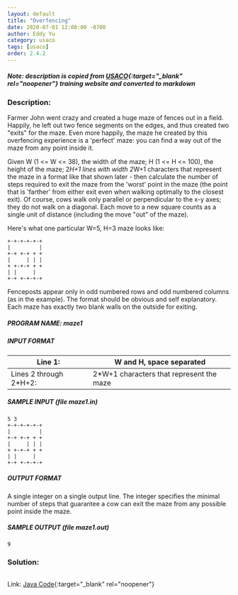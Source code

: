 ```yaml
---
layout: default
title: "Overfencing"
date: 2020-07-01 12:00:00 -0700
author: Eddy Yu
category: usaco
tags: [usaco]
order: 2.4.2
---
```


##### Note: description is copied from [USACO](http://www.usaco.org/){:target="_blank" rel="noopener"} training website and converted to markdown

### Description:
Farmer John went crazy and created a huge maze of fences out in a field. 
Happily, he left out two fence segments on the edges, and thus created two 
"exits" for the maze. Even more happily, the maze he created by this 
overfencing experience is a 'perfect' maze: you can find a way out of the 
maze from any point inside it.

Given W (1 <= W <= 38), the width of the maze; H (1 <= H <= 100), the height 
of the maze; 2*H+1 lines with width 2*W+1 characters that represent the maze 
in a format like that shown later - then calculate the number of steps 
required to exit the maze from the 'worst' point in the maze (the point that 
is 'farther' from either exit even when walking optimally to the closest 
exit). Of course, cows walk only parallel or perpendicular to the x-y axes; 
they do not walk on a diagonal. Each move to a new square counts as a single 
unit of distance (including the move "out" of the maze).

Here's what one particular W=5, H=3 maze looks like:
```
+-+-+-+-+-+
|         |
+-+ +-+ + +
|     | | |
+ +-+-+ + +
| |     |  
+-+ +-+-+-+
```

Fenceposts appear only in odd numbered rows and odd numbered columns (as in the 
example). The format should be obvious and self explanatory. Each maze has 
exactly two blank walls on the outside for exiting.

##### PROGRAM NAME: maze1

##### INPUT FORMAT

Line 1:                | W and H, space separated
-----------------------|-------------------
Lines 2 through 2*H+2: | 2*W+1 characters that represent the maze

##### SAMPLE INPUT (file maze1.in)
```
5 3
+-+-+-+-+-+
|         |
+-+ +-+ + +
|     | | |
+ +-+-+ + +
| |     |  
+-+ +-+-+-+
```

##### OUTPUT FORMAT
A single integer on a single output line. The integer specifies the minimal 
number of steps that guarantee a cow can exit the maze from any possible 
point inside the maze.

##### SAMPLE OUTPUT (file maze1.out)
```
9
```

### Solution:
```java
``` 
Link: [Java Code](https://github.com/eddycyu/usaco/blob/master/src/maze1.java){:target="_blank" rel="noopener"}
